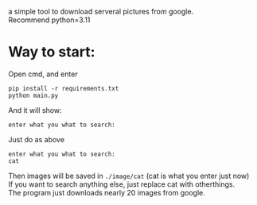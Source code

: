a simple tool to download serveral pictures from google.<br>
Recommend python=3.11
# Way to start:
Open cmd, and enter
```
pip install -r requirements.txt
python main.py
```
And it will show:
```
enter what you what to search:
```
Just do as above
```
enter what you what to search:
cat
```
Then images will be saved in `./image/cat` (cat is what you enter just now)<br>
If you want to search anything else, just replace cat with otherthings.<br>
The program just downloads nearly 20 images from google.

